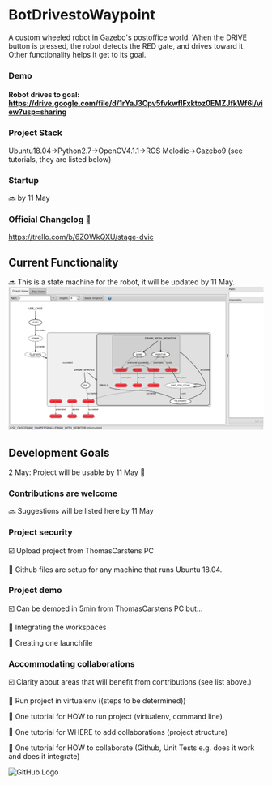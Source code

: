 # BotDrivestoWaypoint

A custom wheeled robot in Gazebo's postoffice world. When the DRIVE button is pressed, the robot detects the RED gate, and drives toward it. Other functionality helps it get to its goal.

### Demo
#### Robot drives to goal: https://drive.google.com/file/d/1rYaJ3Cpv5fvkwflFxktoz0EMZJfkWf6i/view?usp=sharing

### Project Stack
Ubuntu18.04->Python2.7->OpenCV4.1.1->ROS Melodic->Gazebo9 (see tutorials, they are listed below)

### Startup
:soon: by 11 May
### Official Changelog :sunflower:
https://trello.com/b/6ZOWkQXU/stage-dvic

## Current Functionality
:soon: This is a state machine for the robot, it will be updated by 11 May.
![GitHub Logo](/images/state_machine.png)


## Development Goals
2 May: Project will be usable by 11 May :sunflower:

### Contributions are welcome
:soon: Suggestions will be listed here by 11 May

### Project security
:ballot_box_with_check: Upload project from ThomasCarstens PC

:black_square_button: Github files are setup for any machine that runs Ubuntu 18.04.

### Project demo
:ballot_box_with_check: Can be demoed in 5min from ThomasCarstens PC but...

:black_square_button: Integrating the workspaces

:black_square_button: Creating one launchfile

### Accommodating collaborations
:ballot_box_with_check: Clarity about areas that will benefit from contributions (see list above.)

:black_square_button: Run project in virtualenv ((steps to be determined))

:black_square_button: One tutorial for HOW to run project (virtualenv, command line)

:black_square_button: One tutorial for WHERE to add collaborations (project structure)

:black_square_button: One tutorial for HOW to collaborate (Github, Unit Tests e.g. does it work and does it integrate)

![GitHub Logo](/images/0NSBKZe.gif)



